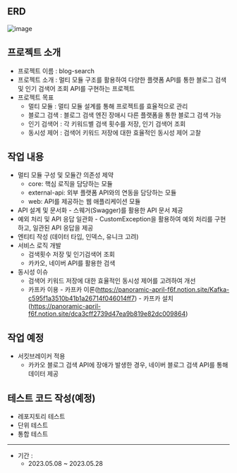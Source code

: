 ## ERD
![image](https://github.com/osy9536/blog-search/assets/76714304/7def32e0-17c5-49b9-9f2b-a2700f9c8510)

## 프로젝트 소개 
- 프로젝트 이름 : blog-search
- 프로젝트 소개 : 멀티 모듈 구조를 활용하여 다양한 플랫폼 API를 통한 블로그 검색 및 인기 검색어 조회 API를 구현하는 프로젝트
- 프로젝트 목표
    - 멀티 모듈 : 멀티 모듈 설계를 통해 프로젝트를 효율적으로 관리
    - 블로그 검색 : 블로그 검색 엔진 장애시 다른 플랫폼을 통한 블로그 검색 가능
    - 인기 검색어 : 각 키워드별 검색 횟수를 저장, 인기 검색어 조회
    - 동시성 제어 : 검색어 키워드 저장에 대한 효율적인 동시성 제어 고찰
## 작업 내용
  - 멀티 모듈 구성 및 모듈간 의존성 제약
      - core: 핵심 로직을 담당하는 모듈
      - external-api: 외부 플랫폼 API와의 연동을 담당하는 모듈
      - web: API를 제공하는 웹 애플리케이션 모듈
  - API 설계 및 문서화
        - 스웨거(Swagger)를 활용한 API 문서 제공
  - 예외 처리 및 API 응답 일관화
        - CustomException을 활용하여 예외 처리를 구현하고, 일관된 API 응답을 제공
  - 엔티티 작성 (데이터 타입, 인덱스, 유니크 고려)
  - 서비스 로직 개발
      - 검색횟수 저장 및 인기검색어 조회
      - 카카오, 네이버 API를 활용한 검색
  - 동시성 이슈
      - 검색어 키워드 저장에 대한 효율적인 동시성 제어를 고려하여 개선
      - 카프카 이용 - 카프카 이론(https://panoramic-april-f6f.notion.site/Kafka-c595f1a3510b41b1a26714f046014ff7)
                   - 카프카 설치(https://panoramic-april-f6f.notion.site/dca3cff2739d47ea9b819e82dc009864)
## 작업 예정
  - 서킷브레이커 적용
      - 카카오 블로그 검색 API에 장애가 발생한 경우, 네이버 블로그 검색 API를 통해 데이터 제공

## 테스트 코드 작성(예정)
  - 레포지토리 테스트
  - 단위 테스트
  - 통합 테스트
---
- 기간 :
    - 2023.05.08 ~ 2023.05.28
